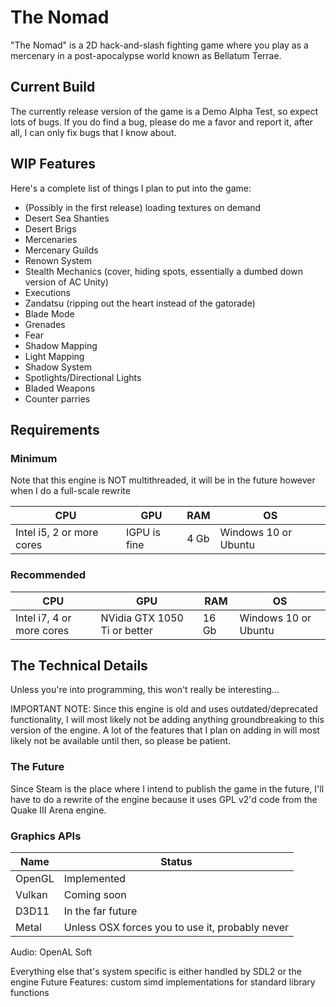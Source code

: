 # The Nomad
"The Nomad" is a 2D hack-and-slash fighting game where you play as a mercenary in a post-apocalypse world known as Bellatum Terrae.

## Current Build
The currently release version of the game is a Demo Alpha Test, so expect lots of bugs. If you do find a bug, please do me a favor and report it, after all, I can only fix bugs that I know about.

## WIP Features
Here's a complete list of things I plan to put into the game:
- (Possibly in the first release) loading textures on demand
- Desert Sea Shanties
- Desert Brigs
- Mercenaries
- Mercenary Guilds
- Renown System
- Stealth Mechanics (cover, hiding spots, essentially a dumbed down version of AC Unity)
- Executions
- Zandatsu (ripping out the heart instead of the gatorade)
- Blade Mode
- Grenades
- Fear
- Shadow Mapping
- Light Mapping
- Shadow System
- Spotlights/Directional Lights
- Bladed Weapons
- Counter parries


## Requirements
### Minimum
Note that this engine is NOT multithreaded, it will be in the future however when I do a full-scale rewrite

__CPU__ | __GPU__ | __RAM__ | __OS__
--------|---------|---------|-------
Intel i5, 2 or more cores | IGPU is fine | 4 Gb | Windows 10 or Ubuntu

### Recommended
__CPU__ | __GPU__ | __RAM__ | __OS__
--------|---------|---------|-------
Intel i7, 4 or more cores | NVidia GTX 1050 Ti or better | 16 Gb | Windows 10 or Ubuntu

## The Technical Details
Unless you're into programming, this won't really be interesting...

IMPORTANT NOTE: Since this engine is old and uses outdated/deprecated functionality, I will most likely not be adding anything groundbreaking to this version of the engine. A lot of the features that I plan on adding in will most likely not be available until then, so please be patient.

### The Future
Since Steam is the place where I intend to publish the game in the future, I'll have to do a rewrite of the engine because it uses GPL v2'd code from the Quake III Arena engine.

### Graphics APIs
__Name__ | __Status__
---------|------------
OpenGL   | Implemented
Vulkan   | Coming soon
D3D11    | In the far future
Metal    | Unless OSX forces you to use it, probably never

Audio: OpenAL Soft

Everything else that's system specific is either handled by SDL2 or the engine
Future Features: custom simd implementations for standard library functions
